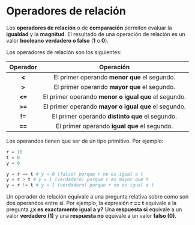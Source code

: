 # Operadores de relación

Los **operadores de relación** o de **comparación** permiten evaluar la **igualdad** y la **magnitud**. El resultado de una operación de relación es un valor **booleano verdadero o falso** (**1** o **0**). 

Los operadores de relación son los siguientes:

Operador   |    Operación
:-------:  |  :---------:
__<__         |  El primer operando **menor que** el segundo.
__>__          | El primer operando **mayor que** el segundo.
__<=__         | El primer operando **menor o igual que** el segundo.
__>=__        | El primer operando **mayor o igual que** el segundo.
__!=__         | El primer operando **distinto que** el segundo.
__==__         | El primer operando **igual que** el segundo.

Los operandos tienen que ser de un tipo primitivo. Por ejemplo:

```python
r = 10
t = 0 
y = 0

y = r == t # y = 0 (falso) porque r no es igual a t
y = r > t # y = 1 (verdadero) porque r es mayor que t
y = r != t # y = 1 (verdadero) porque r no es igual a t
```
Un operador de relación equivale a una pregunta relativa sobre como son dos operandos entre sí. Por ejemplo, la expresión **r == t** equivale a la pregunta **¿x es exactamente igual a y?** Una **respuesta si** equivale a un valor **verdadero (1)** y una **respuesta no** equivale a un valor **falso (0)**.
<!--stackedit_data:
eyJoaXN0b3J5IjpbLTI2NjEzNjk3NCwtMzA3ODkyMTg0LC0xNT
UzMjA3ODI5XX0=
-->